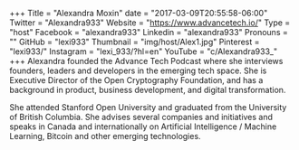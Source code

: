 +++
Title = "Alexandra Moxin"
date = "2017-03-09T20:55:58-06:00"
Twitter = "Alexandra933"
Website = "https://www.advancetech.io/"
Type = "host"
Facebook = "alexandra933"
Linkedin = "alexandra933"
Pronouns = ""
GitHub = "lexi933"
Thumbnail = "img/host/Alex1.jpg"
Pinterest = "lexi933/"
Instagram = "lexi_933/?hl=en"
YouTube = "c/Alexandra933_"
+++
Alexandra founded the Advance Tech Podcast where she interviews founders, leaders and developers in the emerging tech space. She is Executive Director of the Open Cryptography Foundation, and has a background in product, business development, and digital transformation. 

She attended Stanford Open University and graduated from the University of British Columbia. She advises several companies and initiatives and speaks in Canada and internationally on Artificial Intelligence / Machine Learning, Bitcoin and other emerging technologies.